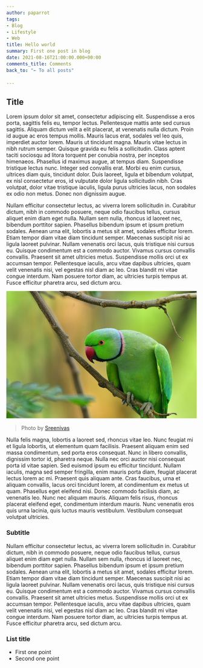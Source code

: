 ```yaml
---
author: paparrot
tags:
- Blog
- Lifestyle
- Web
title: Hello world
summary: First one post in blog
date: 2021-08-16T21:00:00.000+00:00
comments_title: Comments
back_to: "← To all posts"

---
```

## Title

Lorem ipsum dolor sit amet, consectetur adipiscing elit. Suspendisse a eros porta, sagittis felis eu, tempor lectus. Pellentesque mattis ante sed cursus sagittis. Aliquam dictum velit a elit placerat, at venenatis nulla dictum. Proin id augue ac eros tempus mollis. Mauris lacus erat, sodales vel leo quis, imperdiet auctor lorem. Mauris ut tincidunt magna. Mauris vitae lectus in nibh rutrum semper. Quisque gravida eu felis a sollicitudin. Class aptent taciti sociosqu ad litora torquent per conubia nostra, per inceptos himenaeos. Phasellus id maximus augue, at tempus diam. Suspendisse tristique lectus nunc. Integer sed convallis erat. Morbi eu enim cursus, ultrices diam quis, tincidunt dolor. Duis laoreet, ligula et bibendum volutpat, ex nisl consectetur eros, id vulputate dolor ligula sollicitudin nibh. Cras volutpat, dolor vitae tristique iaculis, ligula purus ultricies lacus, non sodales ex odio non metus. Donec non dignissim augue.

Nullam efficitur consectetur lectus, ac viverra lorem sollicitudin in. Curabitur dictum, nibh in commodo posuere, neque odio faucibus tellus, cursus aliquet enim diam eget nulla. Nullam sem nulla, rhoncus id laoreet nec, bibendum porttitor sapien. Phasellus bibendum ipsum et ipsum pretium sodales. Aenean urna elit, lobortis a metus sit amet, sodales efficitur lorem. Etiam tempor diam vitae diam tincidunt semper. Maecenas suscipit nisi ac ligula laoreet pulvinar. Nullam venenatis orci lacus, quis tristique nisi cursus eu. Quisque condimentum est a commodo auctor. Vivamus cursus convallis convallis. Praesent sit amet ultricies metus. Suspendisse mollis orci ut ex accumsan tempor. Pellentesque iaculis, arcu vitae dapibus ultricies, quam velit venenatis nisi, vel egestas nisl diam ac leo. Cras blandit mi vitae congue interdum. Nam posuere tortor diam, ac ultricies turpis tempus at. Fusce efficitur pharetra arcu, sed dictum arcu.

![Whats up man?](/static/img/parrot.jpg 'Parrot')

> Photo by [Sreenivas](https://unsplash.com/@sree97)

Nulla felis magna, lobortis a laoreet sed, rhoncus vitae leo. Nunc feugiat mi et ligula lobortis, ut elementum quam facilisis. Praesent aliquam enim sed massa condimentum, sed porta eros consequat. Nunc in libero convallis, dignissim tortor id, pharetra neque. Nulla nec orci auctor nisi consequat porta id vitae sapien. Sed euismod ipsum eu efficitur tincidunt. Nullam iaculis, magna sed semper fringilla, enim mauris porta diam, feugiat placerat lectus lorem ac mi. Praesent quis aliquam ante. Cras faucibus, urna et aliquam convallis, lacus orci tincidunt lorem, at condimentum ex metus ut quam. Phasellus eget eleifend nisi. Donec commodo facilisis diam, ac venenatis leo. Nunc nec aliquam mauris. Aliquam felis risus, rhoncus placerat eleifend eget, condimentum interdum mauris. Nunc venenatis eros quis urna lacinia, quis luctus mauris vestibulum. Vestibulum consequat volutpat ultricies.

### Subtitle

Nullam efficitur consectetur lectus, ac viverra lorem sollicitudin in. Curabitur dictum, nibh in commodo posuere, neque odio faucibus tellus, cursus aliquet enim diam eget nulla. Nullam sem nulla, rhoncus id laoreet nec, bibendum porttitor sapien. Phasellus bibendum ipsum et ipsum pretium sodales. Aenean urna elit, lobortis a metus sit amet, sodales efficitur lorem. Etiam tempor diam vitae diam tincidunt semper. Maecenas suscipit nisi ac ligula laoreet pulvinar. Nullam venenatis orci lacus, quis tristique nisi cursus eu. Quisque condimentum est a commodo auctor. Vivamus cursus convallis convallis. Praesent sit amet ultricies metus. Suspendisse mollis orci ut ex accumsan tempor. Pellentesque iaculis, arcu vitae dapibus ultricies, quam velit venenatis nisi, vel egestas nisl diam ac leo. Cras blandit mi vitae congue interdum. Nam posuere tortor diam, ac ultricies turpis tempus at. Fusce efficitur pharetra arcu, sed dictum arcu.

### List title

- First one point
- Second one point